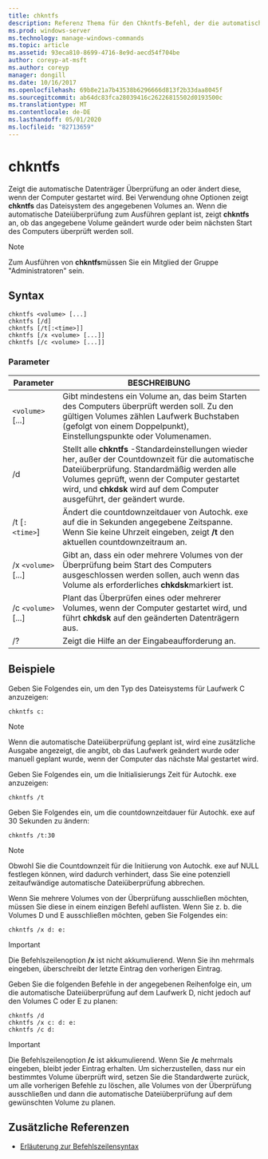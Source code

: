 ```yaml
---
title: chkntfs
description: Referenz Thema für den Chkntfs-Befehl, der die automatische Datenträger Überprüfung beim Starten des Computers anzeigt oder ändert.
ms.prod: windows-server
ms.technology: manage-windows-commands
ms.topic: article
ms.assetid: 93eca810-8699-4716-8e9d-aecd54f704be
author: coreyp-at-msft
ms.author: coreyp
manager: dongill
ms.date: 10/16/2017
ms.openlocfilehash: 69b8e21a7b43538b6296666d813f2b33daa8045f
ms.sourcegitcommit: ab64dc83fca28039416c26226815502d0193500c
ms.translationtype: MT
ms.contentlocale: de-DE
ms.lasthandoff: 05/01/2020
ms.locfileid: "82713659"
---
```

# <a name="chkntfs"></a>chkntfs

Zeigt die automatische Datenträger Überprüfung an oder ändert diese, wenn der Computer gestartet wird. Bei Verwendung ohne Optionen zeigt **chkntfs** das Dateisystem des angegebenen Volumes an. Wenn die automatische Dateiüberprüfung zum Ausführen geplant ist, zeigt **chkntfs** an, ob das angegebene Volume geändert wurde oder beim nächsten Start des Computers überprüft werden soll.

> [!NOTE]
> Zum Ausführen von **chkntfs**müssen Sie ein Mitglied der Gruppe "Administratoren" sein.

## <a name="syntax"></a>Syntax

```
chkntfs <volume> [...]
chkntfs [/d]
chkntfs [/t[:<time>]]
chkntfs [/x <volume> [...]]
chkntfs [/c <volume> [...]]
```

### <a name="parameters"></a>Parameter

| Parameter | BESCHREIBUNG |
| --------- | ----------- |
| `<volume>` [...] | Gibt mindestens ein Volume an, das beim Starten des Computers überprüft werden soll. Zu den gültigen Volumes zählen Laufwerk Buchstaben (gefolgt von einem Doppelpunkt), Einstellungspunkte oder Volumenamen. |
| /d | Stellt alle **chkntfs** -Standardeinstellungen wieder her, außer der Countdownzeit für die automatische Dateiüberprüfung. Standardmäßig werden alle Volumes geprüft, wenn der Computer gestartet wird, und **chkdsk** wird auf dem Computer ausgeführt, der geändert wurde. |
| /t [`:<time>`] | Ändert die countdownzeitdauer von Autochk. exe auf die in Sekunden angegebene Zeitspanne. Wenn Sie keine Uhrzeit eingeben, zeigt **/t** den aktuellen countdownzeitraum an. |
| /x `<volume>` [...] | Gibt an, dass ein oder mehrere Volumes von der Überprüfung beim Start des Computers ausgeschlossen werden sollen, auch wenn das Volume als erforderliches **chkdsk**markiert ist. |
| /c `<volume>` [...] | Plant das Überprüfen eines oder mehrerer Volumes, wenn der Computer gestartet wird, und führt **chkdsk** auf den geänderten Datenträgern aus. |
| /? | Zeigt die Hilfe an der Eingabeaufforderung an. |

## <a name="examples"></a>Beispiele

Geben Sie Folgendes ein, um den Typ des Dateisystems für Laufwerk C anzuzeigen:

```
chkntfs c:
```

> [!NOTE]
> Wenn die automatische Dateiüberprüfung geplant ist, wird eine zusätzliche Ausgabe angezeigt, die angibt, ob das Laufwerk geändert wurde oder manuell geplant wurde, wenn der Computer das nächste Mal gestartet wird.

Geben Sie Folgendes ein, um die Initialisierungs Zeit für Autochk. exe anzuzeigen:

```
chkntfs /t
```

Geben Sie Folgendes ein, um die countdownzeitdauer für Autochk. exe auf 30 Sekunden zu ändern:

```
chkntfs /t:30
```

> [!NOTE]
> Obwohl Sie die Countdownzeit für die Initiierung von Autochk. exe auf NULL festlegen können, wird dadurch verhindert, dass Sie eine potenziell zeitaufwändige automatische Dateiüberprüfung abbrechen.

Wenn Sie mehrere Volumes von der Überprüfung ausschließen möchten, müssen Sie diese in einem einzigen Befehl auflisten. Wenn Sie z. b. die Volumes D und E ausschließen möchten, geben Sie Folgendes ein:

```
chkntfs /x d: e:
```

> [!IMPORTANT]
> Die Befehlszeilenoption **/x** ist nicht akkumulierend. Wenn Sie ihn mehrmals eingeben, überschreibt der letzte Eintrag den vorherigen Eintrag.

Geben Sie die folgenden Befehle in der angegebenen Reihenfolge ein, um die automatische Dateiüberprüfung auf dem Laufwerk D, nicht jedoch auf den Volumes C oder E zu planen:

```
chkntfs /d
chkntfs /x c: d: e:
chkntfs /c d:
```

> [!IMPORTANT]
> Die Befehlszeilenoption **/c** ist akkumulierend. Wenn Sie **/c** mehrmals eingeben, bleibt jeder Eintrag erhalten. Um sicherzustellen, dass nur ein bestimmtes Volume überprüft wird, setzen Sie die Standardwerte zurück, um alle vorherigen Befehle zu löschen, alle Volumes von der Überprüfung ausschließen und dann die automatische Dateiüberprüfung auf dem gewünschten Volume zu planen.

## <a name="additional-references"></a>Zusätzliche Referenzen

- [Erläuterung zur Befehlszeilensyntax](command-line-syntax-key.md)
